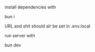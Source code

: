 install dependencies with

bun i

URL and shit should alr be set in .env.local

run server with

bun dev

